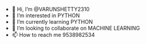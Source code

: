 - 👋 Hi, I’m @VARUNSHETTY2310
- 👀 I’m interested in PYTHON
- 🌱 I’m currently learning PYTHON
- 💞️ I’m looking to collaborate on MACHINE LEARNING
- 📫 How to reach me 9538982534

<!---
VARUNSHETTY2310/VARUNSHETTY2310 is a ✨ special ✨ repository because its `README.md` (this file) appears on your GitHub profile.
You can click the Preview link to take a look at your changes.
--->
